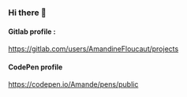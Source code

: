 ### Hi there 👋

<!--
**AmandineFloucaut/AmandineFloucaut** is a ✨ _special_ ✨ repository because its `README.md` (this file) appears on your GitHub profile.

Here are some ideas to get you started:

- 🔭 I’m currently working on ...
- 🌱 I’m currently learning ...
- 👯 I’m looking to collaborate on ...
- 🤔 I’m looking for help with ...
- 💬 Ask me about ...
- 📫 How to reach me: ...
- 😄 Pronouns: ...
- ⚡ Fun fact: ...
-->

#### Gitlab profile :
https://gitlab.com/users/AmandineFloucaut/projects

#### CodePen profile
https://codepen.io/Amande/pens/public
